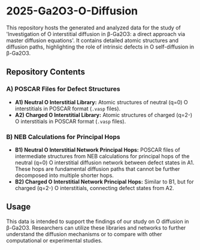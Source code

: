 # 2025-Ga2O3-O-Diffusion

This repository hosts the generated and analyzed data for the study of 'Investigation of O interstitial diffusion in β-Ga2O3: a direct approach via master diffusion equations'. It contains detailed atomic structures and diffusion paths, highlighting the role of intrinsic defects in O self-diffusion in β-Ga2O3.

## Repository Contents

### A) POSCAR Files for Defect Structures

- **A1) Neutral O Interstitial Library:** Atomic structures of neutral (q=0) O interstitials in POSCAR format (`.vasp` files).
- **A2) Charged O Interstitial Library:** Atomic structures of charged (q=2-) O interstitials in POSCAR format (`.vasp` files).

### B) NEB Calculations for Principal Hops

- **B1) Neutral O Interstitial Network Principal Hops:** POSCAR files of intermediate structures from NEB calculations for principal hops of the neutral (q=0) O interstitial diffusion network between defect states in A1. These hops are fundamental diffusion paths that cannot be further decomposed into multiple shorter hops.
- **B2) Charged O Interstitial Network Principal Hops:** Similar to B1, but for charged (q=2-) O interstitials, connecting defect states from A2. 

## Usage
This data is intended to support the findings of our study on O diffusion in β-Ga2O3. Researchers can utilize these libraries and networks to further understand the diffusion mechanisms or to compare with other computational or experimental studies.
